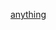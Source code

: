 
<a href="https://www.wowhead.com/soulbind-calc/night-fae/dreamweaver/hunter/AplmEgU1wAYVLKUGIgUtQAYlLgMG">anything</a>

